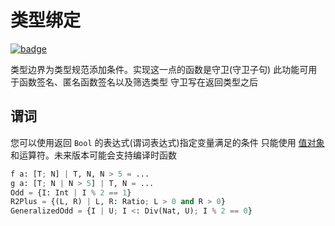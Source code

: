 # 类型绑定

[![badge](https://img.shields.io/endpoint.svg?url=https%3A%2F%2Fgezf7g7pd5.execute-api.ap-northeast-1.amazonaws.com%2Fdefault%2Fsource_up_to_date%3Fowner%3Derg-lang%26repos%3Derg%26ref%3Dmain%26path%3Ddoc/EN/syntax/type/19_bound.md%26commit_hash%3D412a6fd1ea507a7afa1304bcef642dfe6b3a0872)](https://gezf7g7pd5.execute-api.ap-northeast-1.amazonaws.com/default/source_up_to_date?owner=erg-lang&repos=erg&ref=main&path=doc/EN/syntax/type/19_bound.md&commit_hash=412a6fd1ea507a7afa1304bcef642dfe6b3a0872)

类型边界为类型规范添加条件。实现这一点的函数是守卫(守卫子句)
此功能可用于函数签名、匿名函数签名以及筛选类型
守卫写在返回类型之后

## 谓词

您可以使用返回 `Bool` 的表达式(谓词表达式)指定变量满足的条件
只能使用 [值对象](./08_value.md) 和运算符。未来版本可能会支持编译时函数

```python
f a: [T; N] | T, N, N > 5 = ...
g a: [T; N | N > 5] | T, N = ...
Odd = {I: Int | I % 2 == 1}
R2Plus = {(L, R) | L, R: Ratio; L > 0 and R > 0}
GeneralizedOdd = {I | U; I <: Div(Nat, U); I % 2 == 0}
```